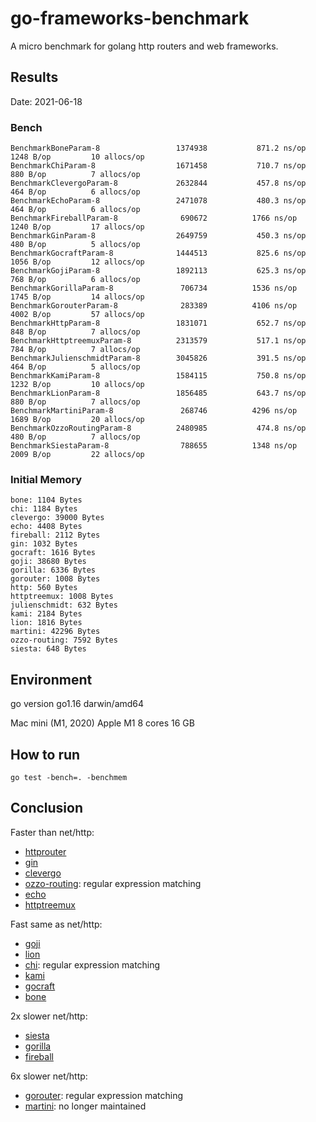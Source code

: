 # go-frameworks-benchmark

A micro benchmark for golang http routers and web frameworks.

## Results

Date: 2021-06-18

### Bench

```
BenchmarkBoneParam-8            	 1374938	       871.2 ns/op	    1248 B/op	      10 allocs/op
BenchmarkChiParam-8             	 1671458	       710.7 ns/op	     880 B/op	       7 allocs/op
BenchmarkClevergoParam-8        	 2632844	       457.8 ns/op	     464 B/op	       6 allocs/op
BenchmarkEchoParam-8            	 2471078	       480.3 ns/op	     464 B/op	       6 allocs/op
BenchmarkFireballParam-8        	  690672	      1766 ns/op	    1240 B/op	      17 allocs/op
BenchmarkGinParam-8             	 2649759	       450.3 ns/op	     480 B/op	       5 allocs/op
BenchmarkGocraftParam-8         	 1444513	       825.6 ns/op	    1056 B/op	      12 allocs/op
BenchmarkGojiParam-8            	 1892113	       625.3 ns/op	     768 B/op	       6 allocs/op
BenchmarkGorillaParam-8         	  706734	      1536 ns/op	    1745 B/op	      14 allocs/op
BenchmarkGorouterParam-8        	  283389	      4106 ns/op	    4002 B/op	      57 allocs/op
BenchmarkHttpParam-8            	 1831071	       652.7 ns/op	     848 B/op	       7 allocs/op
BenchmarkHttptreemuxParam-8     	 2313579	       517.1 ns/op	     784 B/op	       7 allocs/op
BenchmarkJulienschmidtParam-8   	 3045826	       391.5 ns/op	     464 B/op	       5 allocs/op
BenchmarkKamiParam-8            	 1584115	       750.8 ns/op	    1232 B/op	      10 allocs/op
BenchmarkLionParam-8            	 1856485	       643.7 ns/op	     880 B/op	       7 allocs/op
BenchmarkMartiniParam-8         	  268746	      4296 ns/op	    1689 B/op	      20 allocs/op
BenchmarkOzzoRoutingParam-8     	 2480985	       474.8 ns/op	     480 B/op	       7 allocs/op
BenchmarkSiestaParam-8          	  788655	      1348 ns/op	    2009 B/op	      22 allocs/op
```

### Initial Memory

```
bone: 1104 Bytes
chi: 1184 Bytes
clevergo: 39000 Bytes
echo: 4408 Bytes
fireball: 2112 Bytes
gin: 1032 Bytes
gocraft: 1616 Bytes
goji: 38680 Bytes
gorilla: 6336 Bytes
gorouter: 1008 Bytes
http: 560 Bytes
httptreemux: 1008 Bytes
julienschmidt: 632 Bytes
kami: 2184 Bytes
lion: 1816 Bytes
martini: 42296 Bytes
ozzo-routing: 7592 Bytes
siesta: 648 Bytes
```

## Environment

go version go1.16 darwin/amd64

Mac mini (M1, 2020)
Apple M1 8 cores
16 GB

## How to run

```
go test -bench=. -benchmem
```

## Conclusion

Faster than net/http:
- [httprouter](https://github.com/julienschmidt/httprouter)
- [gin](https://github.com/gin-gonic/gin)
- [clevergo](https://github.com/clevergo/clevergo)
- [ozzo-routing](https://github.com/go-ozzo/ozzo-routing): regular expression matching
- [echo](https://github.com/labstack/echo)
- [httptreemux](https://github.com/dimfeld/httptreemux)

Fast same as net/http:
- [goji](https://github.com/zenazn/goji)
- [lion](https://github.com/celrenheit/lion)
- [chi](https://github.com/pressly/chi): regular expression matching
- [kami](https://github.com/guregu/kami)
- [gocraft](https://github.com/gocraft/web)
- [bone](https://github.com/go-zoo/bone)

2x slower net/http:
- [siesta](https://github.com/VividCortex/siesta)
- [gorilla](https://github.com/gorilla/mux)
- [fireball](https://github.com/zpatrick/fireball)

6x slower net/http:
- [gorouter](https://github.com/xujiajun/gorouter): regular expression matching
- [martini](https://github.com/go-martini/martini): no longer maintained
